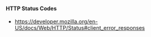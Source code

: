 #### HTTP Status Codes
- https://developer.mozilla.org/en-US/docs/Web/HTTP/Status#client_error_responses